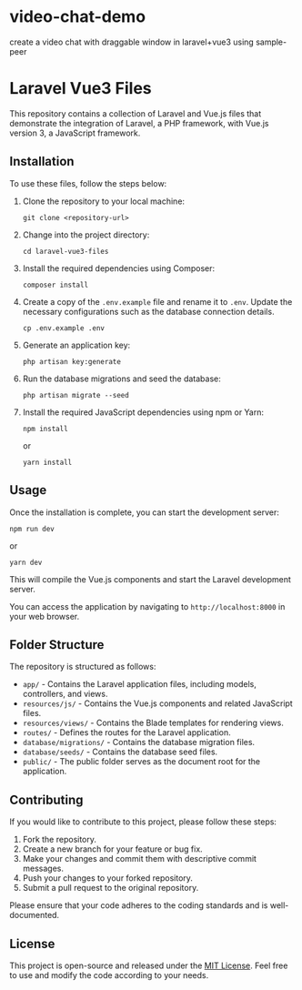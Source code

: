 # video-chat-demo
create a video chat with draggable window in laravel+vue3 using sample-peer

# Laravel Vue3 Files

This repository contains a collection of Laravel and Vue.js files that demonstrate the integration of Laravel, a PHP framework, with Vue.js version 3, a JavaScript framework.

## Installation

To use these files, follow the steps below:

1. Clone the repository to your local machine:

   ```
   git clone <repository-url>
   ```

2. Change into the project directory:

   ```
   cd laravel-vue3-files
   ```

3. Install the required dependencies using Composer:

   ```
   composer install
   ```

4. Create a copy of the `.env.example` file and rename it to `.env`. Update the necessary configurations such as the database connection details.

   ```
   cp .env.example .env
   ```

5. Generate an application key:

   ```
   php artisan key:generate
   ```

6. Run the database migrations and seed the database:

   ```
   php artisan migrate --seed
   ```

7. Install the required JavaScript dependencies using npm or Yarn:

   ```
   npm install
   ```

   or

   ```
   yarn install
   ```

## Usage

Once the installation is complete, you can start the development server:

```
npm run dev
```

or

```
yarn dev
```

This will compile the Vue.js components and start the Laravel development server.

You can access the application by navigating to `http://localhost:8000` in your web browser.

## Folder Structure

The repository is structured as follows:

- `app/` - Contains the Laravel application files, including models, controllers, and views.
- `resources/js/` - Contains the Vue.js components and related JavaScript files.
- `resources/views/` - Contains the Blade templates for rendering views.
- `routes/` - Defines the routes for the Laravel application.
- `database/migrations/` - Contains the database migration files.
- `database/seeds/` - Contains the database seed files.
- `public/` - The public folder serves as the document root for the application.

## Contributing

If you would like to contribute to this project, please follow these steps:

1. Fork the repository.
2. Create a new branch for your feature or bug fix.
3. Make your changes and commit them with descriptive commit messages.
4. Push your changes to your forked repository.
5. Submit a pull request to the original repository.

Please ensure that your code adheres to the coding standards and is well-documented.

## License

This project is open-source and released under the [MIT License](LICENSE). Feel free to use and modify the code according to your needs.

